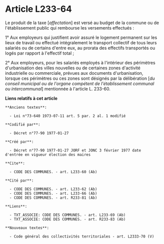 # Article L233-64

Le produit de la taxe [*affectation*] est versé au budget de la commune ou de l'établissement public qui rembourse les
versements effectués :

1° Aux employeurs qui justifient avoir assuré le logement permanent sur les lieux de travail ou effectué intégralement le
transport collectif de tous leurs salariés ou de certains d'entre eux, au prorata des effectifs transportés ou logés par
rapport à l'effectif total ; 

2° Aux employeurs, pour les salariés employés à l'intérieur des périmètres d'urbanisation des villes nouvelles ou de
certaines zones d'activité industrielle ou commerciale, prévues aux documents d'urbanisation, lorsque ces périmètres ou ces
zones sont désignés par la délibération [*du conseil municipal ou de l'organe compétent de l'établissement communal ou
intercommunal*] mentionnée à l'article L. 233-60.

**Liens relatifs à cet article**

	**Anciens textes**:

	  - Loi n°73-640 1973-07-11 art. 5 par. 2 al. 1 modifié

	**Codifié par**:

	  - Décret n°77-90 1977-01-27

	**Créé par**:

	  - Décret n°77-90 1977-01-27 JORF et JONC 3 février 1977 date d'entrée en vigueur élection des maires

	**Cite**:

	  - CODE DES COMMUNES. - art. L233-60 (Ab)

	**Cité par**:

	  - CODE DES COMMUNES. - art. L233-62 (Ab)
	  - CODE DES COMMUNES. - art. L233-66 (Ab)
	  - CODE DES COMMUNES. - art. R233-81 (Ab)

	**Liens**:

	  - TXT_ASSOCIE: CODE DES COMMUNES. - art. L233-69 (Ab)
	  - TXT_ASSOCIE: CODE DES COMMUNES. - art. R233-83 (Ab)

	**Nouveaux textes**:

	  - Code général des collectivités territoriales - art. L2333-70 (V)

